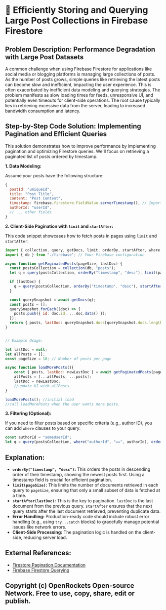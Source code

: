 # 🐞 Efficiently Storing and Querying Large Post Collections in Firebase Firestore


## Problem Description:  Performance Degradation with Large Post Datasets

A common challenge when using Firebase Firestore for applications like social media or blogging platforms is managing large collections of posts.  As the number of posts grows, simple queries like retrieving the latest posts can become slow and inefficient, impacting the user experience. This is often exacerbated by inefficient data modeling and querying strategies.  The problem manifests as slow loading times for feeds, unresponsive UI, and potentially even timeouts for client-side operations.  The root cause typically lies in retrieving excessive data from the server, leading to increased bandwidth consumption and latency.


## Step-by-Step Code Solution: Implementing Pagination and Efficient Queries

This solution demonstrates how to improve performance by implementing pagination and optimizing Firestore queries. We'll focus on retrieving a paginated list of posts ordered by timestamp.


**1. Data Modeling:**

Assume your posts have the following structure:

```javascript
{
  postId: "uniqueId",
  title: "Post Title",
  content: "Post Content",
  timestamp: firebase.firestore.FieldValue.serverTimestamp(), // Important for ordering
  authorId: "userId",
  // ... other fields
}
```

**2. Client-Side Pagination with `limit` and `startAfter`:**

This code snippet showcases how to fetch posts in pages using `limit` and `startAfter`:

```javascript
import { collection, query, getDocs, limit, orderBy, startAfter, where } from "firebase/firestore";
import { db } from "./firebase"; // Your Firebase configuration

async function getPaginatedPosts(pageSize, lastDoc) {
  const postsCollection = collection(db, "posts");
  let q = query(postsCollection, orderBy("timestamp", "desc"), limit(pageSize));

  if (lastDoc) {
    q = query(postsCollection, orderBy("timestamp", "desc"), startAfter(lastDoc), limit(pageSize));
  }

  const querySnapshot = await getDocs(q);
  const posts = [];
  querySnapshot.forEach((doc) => {
    posts.push({ id: doc.id, ...doc.data() });
  });
  return { posts, lastDoc: querySnapshot.docs[querySnapshot.docs.length - 1] };
}


// Example Usage:

let lastDoc = null;
let allPosts = [];
const pageSize = 10; // Number of posts per page

async function loadMorePosts(){
    const { posts, lastDoc: newLastDoc } = await getPaginatedPosts(pageSize, lastDoc);
    allPosts = [...allPosts, ...posts];
    lastDoc = newLastDoc;
    //update UI with allPosts
}

loadMorePosts(); //initial load
//call loadMorePosts when the user wants more posts.

```

**3.  Filtering (Optional):**

If you need to filter posts based on specific criteria (e.g., author ID), you can add `where` clauses to your query:


```javascript
const authorId = "someUserId";
let q = query(postsCollection, where("authorId", "==", authorId), orderBy("timestamp", "desc"), limit(pageSize));
```


## Explanation:

* **`orderBy("timestamp", "desc")`:** This orders the posts in descending order of their timestamp, showing the newest posts first.  Using a timestamp field is crucial for efficient pagination.
* **`limit(pageSize)`:**  This limits the number of documents retrieved in each query to `pageSize`, ensuring that only a small subset of data is fetched at a time.
* **`startAfter(lastDoc)`:** This is the key to pagination.  `lastDoc` is the last document from the previous query.  `startAfter` ensures that the next query starts after the last document retrieved, preventing duplicate data.
* **Error Handling:**  Production-ready code should include robust error handling (e.g., using `try...catch` blocks) to gracefully manage potential issues like network errors.
* **Client-Side Processing:** The pagination logic is handled on the client-side, reducing server load.


## External References:

* [Firestore Pagination Documentation](https://firebase.google.com/docs/firestore/query-data/get-data#pagination)
* [Firebase Firestore Querying](https://firebase.google.com/docs/firestore/query-data/queries)


## Copyright (c) OpenRockets Open-source Network. Free to use, copy, share, edit or publish.

